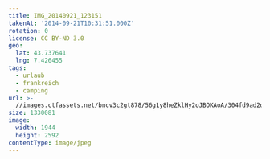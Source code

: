 ```yaml
---
title: IMG_20140921_123151
takenAt: '2014-09-21T10:31:51.000Z'
rotation: 0
license: CC BY-ND 3.0
geo:
  lat: 43.737641
  lng: 7.426455
tags:
  - urlaub
  - frankreich
  - camping
url: >-
  //images.ctfassets.net/bncv3c2gt878/56g1y8heZklHy2oJBOKAoA/304fd9ad2db246c00891a7ba889be78a/img_20140921_123151_27697169313_o
size: 1330081
image:
  width: 1944
  height: 2592
contentType: image/jpeg
---
```


